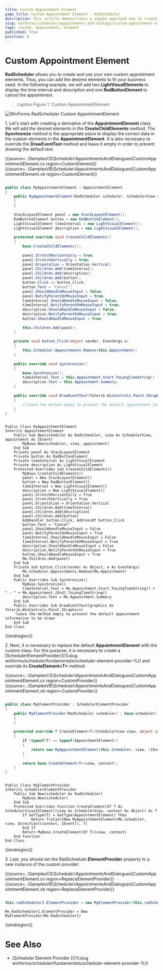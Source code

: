 ```yaml
---
title: Custom Appointment Element
page_title: Custom Appointment Element - RadScheduler
description: This article demonstrates a sample approach how to create custom AppointmentElement 
slug: winforms/scheduler/appointments-and-dialogs/custom-appointment-element
tags: custom, appointment, element
published: True
position: 6
---
```


# Custom Appointment Element

**RadScheduler** allows you to create and use your own custom appointment elements. Thus, you can add the desired elements to fit your business need. In the following example, we will add two **LightVisualElements** to display the time interval and description and one **RadButtonElement** to cancel the appointment.

>caption Figure 1: Custom AppointmentElement 

![WinForms RadScheduler Custom AppointmentElement](images/scheduler-appointments-and-dialogs-custom-appointment-element001.png)
 
1\. Let's start with creating a derivative of the **AppointmentElement** class. We will add the desired elements in the **CreateChildElements** method. The **Synchronize** method is the appropriate place to display the correct data in the custom elements in the **AppointmentElement**. It is also necessary to override the **DrawEventText** method and leave it empty in order to prevent drawing the default text.

{{source=..\SamplesCS\Scheduler\AppointmentsAndDialogues\CustomAppointmentElement.cs region=CustomElement}}
{{source=..\SamplesVB\Scheduler\AppointmentsAndDialogues\CustomAppointmentElement.vb region=CustomElement}}    
       
````C#
        
public class MyAppointmentElement : AppointmentElement
{
    public MyAppointmentElement(RadScheduler scheduler, SchedulerView view, IEvent appointment) : base(scheduler, view, appointment)
    {
    }
    
    StackLayoutElement panel = new StackLayoutElement();
    RadButtonElement button = new RadButtonElement();
    LightVisualElement timeInterval = new LightVisualElement();
    LightVisualElement description = new LightVisualElement();
    
    protected override void CreateChildElements()
    {
        base.CreateChildElements(); 
        
        panel.StretchHorizontally = true;
        panel.StretchVertically = true;
        panel.Orientation = Orientation.Vertical;
        panel.Children.Add(timeInterval);
        panel.Children.Add(description);
        panel.Children.Add(button);
        button.Click += button_Click;
        button.Text = "Cancel";
        panel.ShouldHandleMouseInput = false;
        panel.NotifyParentOnMouseInput = true;
        timeInterval.ShouldHandleMouseInput = false;
        timeInterval.NotifyParentOnMouseInput = true;
        description.ShouldHandleMouseInput = false;
        description.NotifyParentOnMouseInput = true;
        button.ShouldHandleMouseInput = true; 
    
        this.Children.Add(panel);
    }
    
    private void button_Click(object sender, EventArgs e)
    {
        this.Scheduler.Appointments.Remove(this.Appointment);
    }
    
    public override void Synchronize()
    {
        base.Synchronize(); 
        timeInterval.Text = this.Appointment.Start.ToLongTimeString() + " - " + this.Appointment.End.ToLongTimeString();
        description.Text = this.Appointment.Summary;
    }
    
    public override void DrawEventText(Telerik.WinControls.Paint.IGraphics graphics)
    {
        //leave the method empty to prevent the default appointment information to be drawn
    }
}

````
````VB.NET
    
Public Class MyAppointmentElement
Inherits AppointmentElement
    Public Sub New(scheduler As RadScheduler, view As SchedulerView, appointment As IEvent)
        MyBase.New(scheduler, view, appointment)
    End Sub
    Private panel As StackLayoutElement
    Private button As RadButtonElement
    Private timeInterval As LightVisualElement
    Private description As LightVisualElement
    Protected Overrides Sub CreateChildElements()
        MyBase.CreateChildElements()
        panel = New StackLayoutElement()
        button = New RadButtonElement()
        timeInterval = New LightVisualElement()
        description = New LightVisualElement()
        panel.StretchHorizontally = True
        panel.StretchVertically = True
        panel.Orientation = Orientation.Vertical
        panel.Children.Add(timeInterval)
        panel.Children.Add(description)
        panel.Children.Add(button)
        AddHandler button.Click, AddressOf button_Click
        button.Text = "Cancel"
        panel.ShouldHandleMouseInput = False
        panel.NotifyParentOnMouseInput = True
        timeInterval.ShouldHandleMouseInput = False
        timeInterval.NotifyParentOnMouseInput = True
        description.ShouldHandleMouseInput = False
        description.NotifyParentOnMouseInput = True
        button.ShouldHandleMouseInput = True
        Me.Children.Add(panel)
    End Sub
    Private Sub button_Click(sender As Object, e As EventArgs)
        Me.Scheduler.Appointments.Remove(Me.Appointment)
    End Sub
    Public Overrides Sub Synchronize()
        MyBase.Synchronize()
        timeInterval.Text = Me.Appointment.Start.ToLongTimeString() + " - " + Me.Appointment.[End].ToLongTimeString()
        description.Text = Me.Appointment.Summary
    End Sub
    Public Overrides Sub DrawEventText(graphics As Telerik.WinControls.Paint.IGraphics)
    'leave the method empty to prevent the default appointment information to be drawn
    End Sub
End Class

````

{{endregion}}

2\. Next, it is necessary to replace the default **AppointmentElement** with the custom class. For this purpose, it is necessary to create a [SchedulerElementProvider]({%slug winforms/scheduler/fundamentals/scheduler-element-provider-%}) and override its **CreateElement&lt;T&gt;** method:

{{source=..\SamplesCS\Scheduler\AppointmentsAndDialogues\CustomAppointmentElement.cs region=CustomProvider}}
{{source=..\SamplesVB\Scheduler\AppointmentsAndDialogues\CustomAppointmentElement.vb region=CustomProvider}}    
       
````C#
        
public class MyElementProvider : SchedulerElementProvider
{
    public MyElementProvider(RadScheduler scheduler) : base(scheduler)
    {
    }
    
    protected override T CreateElement<T>(SchedulerView view, object context)
    {
        if (typeof(T) == typeof(AppointmentElement))
        {
            return new MyAppointmentElement(this.Scheduler, view, (IEvent)context)as T;
        }
        
        return base.CreateElement<T>(view, context);
    }
}

````
````VB.NET
    
Public Class MyElementProvider
Inherits SchedulerElementProvider
    Public Sub New(scheduler As RadScheduler)
        MyBase.New(scheduler)
    End Sub
    Protected Overrides Function CreateElement(Of T As SchedulerVisualElement)(view As SchedulerView, context As Object) As T
        If GetType(T) = GetType(AppointmentElement) Then
            Return TryCast(New MyAppointmentElement(Me.Scheduler, view, DirectCast(context, IEvent)), T)
        End If
        Return MyBase.CreateElement(Of T)(view, context)
    End Function
End Class

````

{{endregion}}

3\. Last, you should set the RadScheduler.**ElementProvider** property to a new instance of the custom provider:

{{source=..\SamplesCS\Scheduler\AppointmentsAndDialogues\CustomAppointmentElement.cs region=ReplaceElementProvider}}
{{source=..\SamplesVB\Scheduler\AppointmentsAndDialogues\CustomAppointmentElement.vb region=ReplaceElementProvider}}    
       
````C#
            
this.radScheduler1.ElementProvider = new MyElementProvider(this.radScheduler1);

````
````VB.NET
Me.RadScheduler1.ElementProvider = New MyElementProvider(Me.RadScheduler1)

````

{{endregion}}

# See Also

* [Scheduler Element Provider ]({%slug winforms/scheduler/fundamentals/scheduler-element-provider-%})


